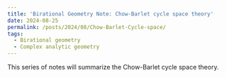 ```yaml
---
title: 'Birational Geometry Note: Chow-Barlet cycle space theory'
date: 2024-08-25
permalink: /posts/2024/08/Chow-Barlet-Cycle-space/
tags:
  - Birational geometry
  - Complex analytic geometry
---
```


This series of notes will summarize the Chow-Barlet cycle space theory.